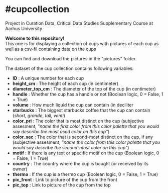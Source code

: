 # #cupcollection
Project in Curation Data, Critical Data Studies Supplementary Course at Aarhus University

**Welcome to this repository!** <br/>
This one is for displaying a collection of cups with pictures of each cup as well as a csv-fil containing data on the cups

You can find and download the pictures in the "pictures" folder. <br/>

The dataset of the cup collection contains following variables: <rb/>

- **ID** : A unique number for each cup <br/>
- **height_cm** : The height of each cup (in centimeter) <br/>
- **diameter_top_cm** : The diameter of the top of the cup (in centimeter) <br/>
- **handle** : Whether the cup has a handle or not (Boolean logic, 0 = False, 1 = True) <br/>
- **volume** : How much liquid the cup can contain (in deciliter <br/>
- **starbucks** : The biggest starbucks coffee that the cup can contain (*short*, *grande*, *tall*, *venti*) <br/>
- **color_pri** : The color that is most distinct on the cup (subjective assesment, *"name the first color from this color palette that you would say describe the most used color on this cup"*) <br/>
- **color_sec** : The color that is second-most distinct on the cup, if any (subjective assesment, *"name the color from this color palette that you would say describe the second-most color on this cup"*) <br/>
- **motif** : If there is any text or specific motif on the cup (Boolean logic, 0 = False, 1 = True) <br/>
- **country** : The country where the cup is bought (or received by its owner) <br/>
- **thermo** : If the cup is a thermo cup (Boolean logic, 0 = False, 1 = True) <br/>
- **pic_front** : Link to picture of the cup from the front <br/>
- **pic_top** : Link to picture of the cup from the top  <br/>
